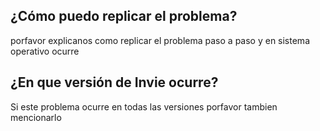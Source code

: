 ## ¿Cómo puedo replicar el problema?
porfavor explicanos como replicar el problema paso a paso y en sistema operativo ocurre
## ¿En que versión de Invie ocurre?
Si este problema ocurre en todas las versiones porfavor tambien mencionarlo
